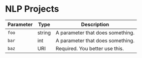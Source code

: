 # NLP Projects

|Parameter| Type| Description |
|-----------------------|-------------------------|----------------|
| `foo` | string | A parameter that does something. |
| `bar` | int | A parameter that does something. |
| `baz` | URI     | Required. You better use this.|